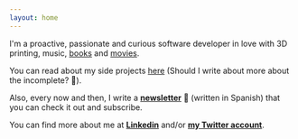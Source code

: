 ```yaml
---
layout: home
---
```


I'm a proactive, passionate and curious software developer in love with 3D printing, music, [books](https://www.goodreads.com/user/show/90940182-miguel-vila) and [movies](https://letterboxd.com/mavilam/).

You can read about my side projects [here](/sideprojects/) (Should I write about more about the incomplete? 🤔).

Also, every now and then, I write a <b>[newsletter](/newsletter/)</b> 📨 (written in Spanish) that you can check it out and subscribe.

You can find more about me at <span style=" font-weight: bold">[Linkedin](https://www.linkedin.com/in/mavilam/)</span> and/or <span style=" font-weight: bold">[my Twitter account](https://twitter.com/avilamonroy)</span>.
